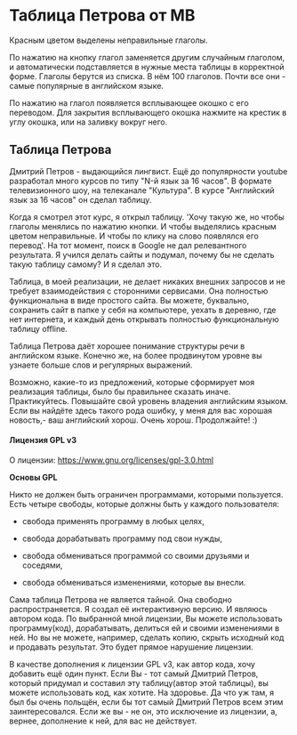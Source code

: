 # Таблица Петрова от МВ

Красным цветом выделены неправильные глаголы.

По нажатию на кнопку глагол заменяется другим случайным глаголом, и автоматически подставляется в нужные места таблицы в корректной форме.
Глаголы берутся из списка. В нём 100 глаголов. Почти все они - самые популярные в английском языке.

По нажатию на глагол появляется всплывающее окошко с его переводом. Для закрытия всплывающего окошка нажмите на крестик в углу окошка, или на заливку вокруг него.


## Таблица Петрова

Дмитрий Петров - выдающийся лингвист. Ещё до популярности youtube разработал много курсов по типу "N-й язык за 16 часов". В формате телевизионного шоу, на телеканале "Культура". В курсе "Английский язык за 16 часов" он сделал таблицу.

Когда я смотрел этот курс, я открыл таблицу. 'Хочу такую же, но чтобы глаголы менялись по нажатию кнопки. И чтобы выделялись красным цветом неправильные. И чтобы по клику на слово появлялся его перевод'. На тот момент, поиск в Google не дал релевантного результата. Я учился делать сайты и подумал, почему бы не сделать такую таблицу самому? И я сделал это.

Таблица, в моей реализации, не делает никаких внешних запросов и не требует взаимодействия с сторонними сервисами. Она полностью функциональна в виде простого сайта. Вы можете, буквально, сохранить сайт в папке у себя на компьютере, уехать в деревню, где нет интернета, и каждый день открывать полностью функциональную таблицу offline.

Таблица Петрова даёт хорошее понимание структуры речи в английском языке. Конечно же, на более продвинутом уровне вы узнаете больше слов и регулярных выражений.

Возможно, какие-то из предложений, которые сформирует моя реализация таблицы, было бы правильнее сказать иначе. Практикуйтесь. Повышайте свой уровень владения английским языком. Если вы найдёте здесь такого рода ошибку, у меня для вас хорошая новость,- ваш английский хорош. Очень хорош. Продолжайте! :)







#### Лицензия GPL v3

О лицензии: https://www.gnu.org/licenses/gpl-3.0.html

**Основы GPL**

Никто не должен быть ограничен программами, которыми пользуется. Есть четыре свободы, которые должны быть у каждого пользователя:

- свобода применять программу в любых целях,

- свобода дорабатывать программу под свои нужды,

- свобода обмениваться программой со своими друзьями и соседями,

- свобода обмениваться изменениями, которые вы внесли.

Сама таблица Петрова не является тайной. Она свободно распространяется. Я создал её интерактивную версию. И являюсь автором кода. По выбранной мной лицензии, Вы можете использовать программу(код), дорабатывать, делиться ей и своими изменениями в ней. Но вы не можете, например, сделать копию, скрыть исходный код и продавать результат. Это будет прямое нарушение лицензии.

В качестве дополнения к лицензии GPL v3, как автор кода, хочу добавить ещё один пункт. Если Вы - тот самый Дмитрий Петров, который придумал и составил эту таблицу(автор этой таблицы), вы можете использовать код, как хотите. На здоровье. Да что уж там, я был бы очень польщён, если бы тот самый Дмитрий Петров всем этим заинтересовался. Если же вы - не он, это исключение из лицензии, а, вернее, дополнение к ней, для вас не действует.